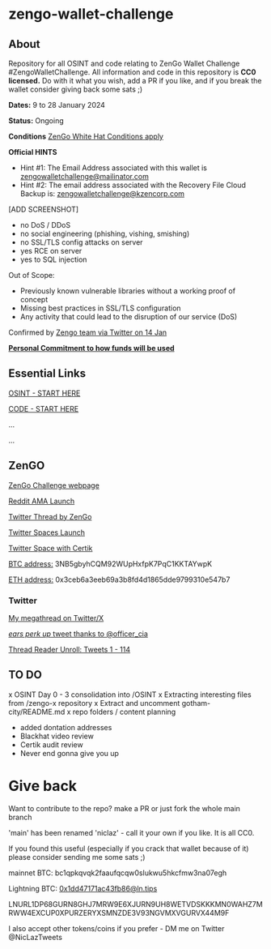 # zengo-wallet-challenge

## About

Repository for all OSINT and code relating to ZenGo Wallet Challenge #ZengoWalletChallenge. All information and code in this repository is **CC0 licensed.** Do with it what you wish, add a PR if you like, and if you break the wallet consider giving back some sats ;)

**Dates:** 9 to 28 January 2024

**Status:** Ongoing

**Conditions** [ZenGo White Hat Conditions apply](https://zengo.com/white-hats)

**Official HINTS**
- Hint #1: The Email Address associated with this wallet is zengowalletchallenge@mailinator.com
- Hint #2: The email address associated with the Recovery File Cloud Backup is: zengowalletchallenge@kzencorp.com
  
[ADD SCREENSHOT]

- no DoS / DDoS
- no social engineering (phishing, vishing, smishing)
- no SSL/TLS config attacks on server
- yes RCE on server
- yes to SQL injection

Out of Scope:
- Previously known vulnerable libraries without a working proof of concept
- Missing best practices in SSL/TLS configuration
- Any activity that could lead to the disruption of our service (DoS)

Confirmed by [Zengo team via Twitter on 14 Jan](https://twitter.com/NicLazTweets/status/1746581742473855341)

[**Personal Commitment to how funds will be used**](https://twitter.com/NicLazTweets/status/1747622106659991750)

## Essential Links

[OSINT - START HERE](https://github.com/niclaz/zengo-wallet-challenge/blob/niclaz/OSINT/README.md)

[CODE - START HERE](https://github.com/niclaz/zengo-wallet-challenge/blob/niclaz/CODE/README.md)

...

...

## ZenGO
[ZenGo Challenge webpage](https://zengo.com/zengo-wallet-bitcoin-challenge)

[Reddit AMA Launch](https://www.reddit.com/r/CryptoCurrency/comments/190s3uc/hack_a_zengo_wallet_win_10_bitcoin_ama/?utm_source=share&utm_medium=web2x&context=3)

[Twitter Thread by ZenGo](https://twitter.com/ZenGo/status/1744000321360179678)

[Twitter Spaces Launch](https://twitter.com/i/spaces/1OyKAWqZyEaJb?s=20)

[Twitter Space with Certik](https://twitter.com/CertiKCommunity/status/1747320352038883488)

[BTC address:](https://mempool.space/address/3NB5gbyhCQM92WUpHxfpK7PqC1KKTAYwpK) 3NB5gbyhCQM92WUpHxfpK7PqC1KKTAYwpK

[ETH address:](https://etherscan.io/address/0x3ceb6a3eeb69a3b8fd4d1865dde9799310e547b7) 0x3ceb6a3eeb69a3b8fd4d1865dde9799310e547b7

### Twitter
[My megathread on Twitter/X](https://twitter.com/NicLazTweets/status/1744336384721035373)

[*ears perk up* tweet thanks to @officer_cia](https://twitter.com/NicLazTweets/status/1744321499807338983)

[Thread Reader Unroll: Tweets 1 - 114](https://threadreaderapp.com/thread/1744336384721035373.html)


## TO DO

x OSINT Day 0 - 3 consolidation into /OSINT
x Extracting interesting files from /zengo-x repository
x Extract and uncomment gotham-city/README.md
x repo folders / content planning
- added dontation addresses
- Blackhat video review
- Certik audit review
- Never end gonna give you up



# Give back

Want to contribute to the repo? make a PR or just fork the whole main branch 

'main' has been renamed 'niclaz' - call it your own if you like. It is all CC0.

If you found this useful (especially if you crack that wallet because of it) please consider sending me some sats ;)

mainnet BTC: bc1qpkqvqk2faaufqcqw0slukwu5hkcfmw3na07egh

Lightning BTC: 0x1dd47171ac43fb86@ln.tips

LNURL1DP68GURN8GHJ7MRW9E6XJURN9UH8WETVDSKKKMN0WAHZ7MRWW4EXCUP0XPURZERYXSMNZDE3V93NGVMXVGURVX44M9F

I also accept other tokens/coins if you prefer - DM me on Twitter @NicLazTweets

